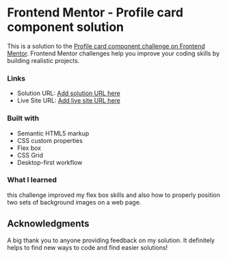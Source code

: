 # Frontend Mentor - Profile card component solution

This is a solution to the [Profile card component challenge on Frontend Mentor](https://www.frontendmentor.io/challenges/profile-card-component-cfArpWshJ). Frontend Mentor challenges help you improve your coding skills by building realistic projects. 


### Links

- Solution URL: [Add solution URL here](https://your-solution-url.com)
- Live Site URL: [Add live site URL here](https://your-live-site-url.com)

### Built with

- Semantic HTML5 markup
- CSS custom properties
- Flex box
- CSS Grid
- Desktop-first workflow

### What I learned

this challenge improved my flex box skills and also how to properly position two sets of background images on a web page.

## Acknowledgments
A big thank you to anyone providing feedback on my solution. It definitely helps to find new ways to code and find easier solutions!
